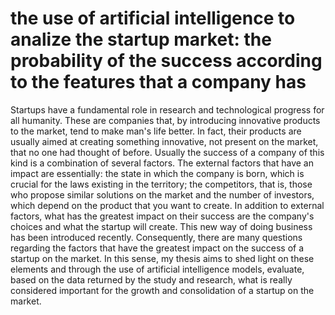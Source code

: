 # the use of artificial intelligence to analize the startup market: the probability of the success according to the features that a company has

Startups have a fundamental role in research and technological progress for all humanity. These are companies that, by introducing innovative products to the market, tend to make man's life better.
In fact, their products are usually aimed at creating something innovative, not present on the market, that no one had thought of before.
Usually the success of a company of this kind is a combination of several factors. The external factors that have an impact are essentially: the state in which the company is born, which is crucial for the laws existing in the territory; the competitors, that is, those who propose similar solutions on the market and the number of investors, which depend on the product that you want to create. In addition to external factors, what has the greatest impact on their success are the company's choices and what the startup will create.
This new way of doing business has been introduced recently. Consequently, there are many questions regarding the factors that have the greatest impact on the success of a startup on the market. In this sense, my thesis aims to shed light on these elements and through the use of artificial intelligence models, evaluate, based on the data returned by the study and research, what is really considered important for the growth and consolidation of a startup on the market.

